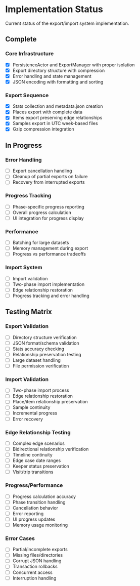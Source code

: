 # Implementation Status

Current status of the export/import system implementation.

## Complete

### Core Infrastructure
- [x] PersistenceActor and ExportManager with proper isolation
- [x] Export directory structure with compression
- [x] Error handling and state management
- [x] JSON encoding with formatting and sorting

### Export Sequence
- [x] Stats collection and metadata.json creation
- [x] Places export with complete data
- [x] Items export preserving edge relationships
- [x] Samples export in UTC week-based files
- [x] Gzip compression integration

## In Progress

### Error Handling
- [ ] Export cancellation handling
- [ ] Cleanup of partial exports on failure
- [ ] Recovery from interrupted exports

### Progress Tracking
- [ ] Phase-specific progress reporting
- [ ] Overall progress calculation
- [ ] UI integration for progress display

### Performance
- [ ] Batching for large datasets
- [ ] Memory management during export
- [ ] Progress vs performance tradeoffs

### Import System
- [ ] Import validation
- [ ] Two-phase import implementation
- [ ] Edge relationship restoration
- [ ] Progress tracking and error handling

## Testing Matrix

### Export Validation
- [ ] Directory structure verification
- [ ] JSON format/schema validation
- [ ] Stats accuracy checking
- [ ] Relationship preservation testing
- [ ] Large dataset handling
- [ ] File permission verification

### Import Validation
- [ ] Two-phase import process
- [ ] Edge relationship restoration
- [ ] Place/item relationship preservation
- [ ] Sample continuity
- [ ] Incremental progress
- [ ] Error recovery

### Edge Relationship Testing
- [ ] Complex edge scenarios
- [ ] Bidirectional relationship verification
- [ ] Timeline continuity
- [ ] Edge case date ranges
- [ ] Keeper status preservation
- [ ] Visit/trip transitions

### Progress/Performance
- [ ] Progress calculation accuracy
- [ ] Phase transition handling
- [ ] Cancellation behavior
- [ ] Error reporting
- [ ] UI progress updates
- [ ] Memory usage monitoring

### Error Cases
- [ ] Partial/incomplete exports
- [ ] Missing files/directories
- [ ] Corrupt JSON handling
- [ ] Transaction rollbacks
- [ ] Concurrent access
- [ ] Interruption handling